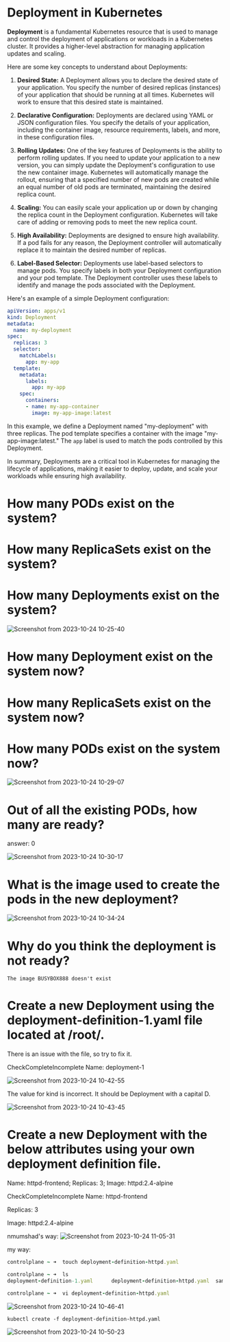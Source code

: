 #  Deployment in Kubernetes

**Deployment** is a fundamental Kubernetes resource that is used to manage and control the deployment of applications or workloads in a Kubernetes cluster. It provides a higher-level abstraction for managing application updates and scaling.

Here are some key concepts to understand about Deployments:

1. **Desired State:** A Deployment allows you to declare the desired state of your application. You specify the number of desired replicas (instances) of your application that should be running at all times. Kubernetes will work to ensure that this desired state is maintained.

2. **Declarative Configuration:** Deployments are declared using YAML or JSON configuration files. You specify the details of your application, including the container image, resource requirements, labels, and more, in these configuration files.

3. **Rolling Updates:** One of the key features of Deployments is the ability to perform rolling updates. If you need to update your application to a new version, you can simply update the Deployment's configuration to use the new container image. Kubernetes will automatically manage the rollout, ensuring that a specified number of new pods are created while an equal number of old pods are terminated, maintaining the desired replica count.

4. **Scaling:** You can easily scale your application up or down by changing the replica count in the Deployment configuration. Kubernetes will take care of adding or removing pods to meet the new replica count.

5. **High Availability:** Deployments are designed to ensure high availability. If a pod fails for any reason, the Deployment controller will automatically replace it to maintain the desired number of replicas.

6. **Label-Based Selector:** Deployments use label-based selectors to manage pods. You specify labels in both your Deployment configuration and your pod template. The Deployment controller uses these labels to identify and manage the pods associated with the Deployment.

Here's an example of a simple Deployment configuration:

```yaml
apiVersion: apps/v1
kind: Deployment
metadata:
  name: my-deployment
spec:
  replicas: 3
  selector:
    matchLabels:
      app: my-app
  template:
    metadata:
      labels:
        app: my-app
    spec:
      containers:
      - name: my-app-container
        image: my-app-image:latest
```

In this example, we define a Deployment named "my-deployment" with three replicas. The pod template specifies a container with the image "my-app-image:latest." The `app` label is used to match the pods controlled by this Deployment.

In summary, Deployments are a critical tool in Kubernetes for managing the lifecycle of applications, making it easier to deploy, update, and scale your workloads while ensuring high availability.










# How many PODs exist on the system?   
# How many ReplicaSets exist on the system?   
# How many Deployments exist on the system?

![Screenshot from 2023-10-24 10-25-40](https://github.com/Althaf-official/KodeKloud_Kubernetes/assets/105126131/cb61848d-8a43-42a3-ac3f-72c5f837af8a)


# How many Deployment exist on the system now?
# How many ReplicaSets exist on the system now?
# How many PODs exist on the system now?

![Screenshot from 2023-10-24 10-29-07](https://github.com/Althaf-official/KodeKloud_Kubernetes/assets/105126131/db2a1739-561a-4bef-950a-c1898438e666)

# Out of all the existing PODs, how many are ready? 
answer: 0 

![Screenshot from 2023-10-24 10-30-17](https://github.com/Althaf-official/KodeKloud_Kubernetes/assets/105126131/97fd0518-b4f7-4f4b-9447-4a3ae555493e)


# What is the image used to create the pods in the new deployment?

![Screenshot from 2023-10-24 10-34-24](https://github.com/Althaf-official/KodeKloud_Kubernetes/assets/105126131/41a28b17-b306-4540-bc8a-ecdf333de6ef)


# Why do you think the deployment is not ready?

```The image BUSYBOX888 doesn't exist```

# Create a new Deployment using the deployment-definition-1.yaml file located at /root/.


There is an issue with the file, so try to fix it.

CheckCompleteIncomplete
Name: deployment-1


![Screenshot from 2023-10-24 10-42-55](https://github.com/Althaf-official/KodeKloud_Kubernetes/assets/105126131/1141583d-b496-4fe9-82fc-b04c8426a82c)


The value for kind is incorrect. It should be Deployment with a capital D.

![Screenshot from 2023-10-24 10-43-45](https://github.com/Althaf-official/KodeKloud_Kubernetes/assets/105126131/28927f4a-c323-46b0-a28a-60ac2c9411dc)



# Create a new Deployment with the below attributes using your own deployment definition file.


Name: httpd-frontend;
Replicas: 3;
Image: httpd:2.4-alpine

CheckCompleteIncomplete
Name: httpd-frontend

Replicas: 3

Image: httpd:2.4-alpine


nmumshad's way:
![Screenshot from 2023-10-24 11-05-31](https://github.com/Althaf-official/KodeKloud_Kubernetes/assets/105126131/3fad9aed-5d25-4c09-ac05-ca68a79fec20)


my way:
```ruby
controlplane ~ ➜  touch deployment-definition-httpd.yaml

controlplane ~ ➜  ls
deployment-definition-1.yaml      deployment-definition-httpd.yaml  sample.yaml

controlplane ~ ➜  vi deployment-definition-httpd.yaml 
```
![Screenshot from 2023-10-24 10-46-41](https://github.com/Althaf-official/KodeKloud_Kubernetes/assets/105126131/28394063-5a80-4f03-9df5-68fef5c95a2e)

``` kubectl create -f deployment-definition-httpd.yaml ```

![Screenshot from 2023-10-24 10-50-23](https://github.com/Althaf-official/KodeKloud_Kubernetes/assets/105126131/67f1dd3f-94f8-4663-9ae5-e7ed024c02e7)






